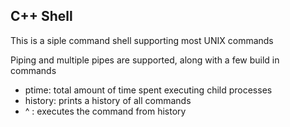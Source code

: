 ## C++ Shell

This is a siple command shell supporting most UNIX commands

Piping and multiple pipes are supported, along with a few build in commands

* ptime: total amount of time spent executing child processes
* history: prints a history of all commands
* ^ <number>: executes the command from history
